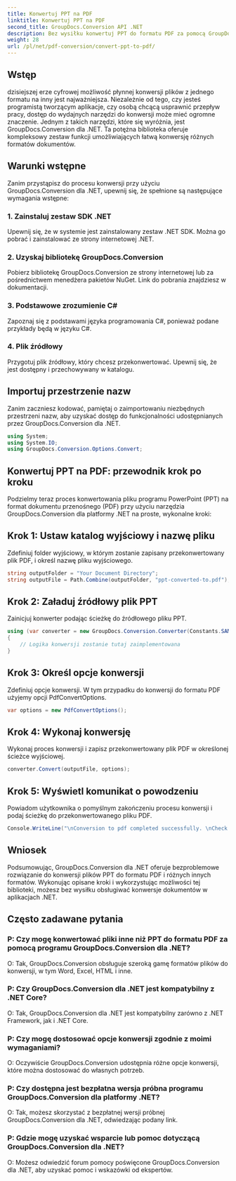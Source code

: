 ```yaml
---
title: Konwertuj PPT na PDF
linktitle: Konwertuj PPT na PDF
second_title: GroupDocs.Conversion API .NET
description: Bez wysiłku konwertuj PPT do formatu PDF za pomocą GroupDocs.Conversion dla .NET. Ciesz się płynną konwersją dokumentów dzięki konfigurowalnym opcjom.
weight: 28
url: /pl/net/pdf-conversion/convert-ppt-to-pdf/
---
```

## Wstęp
dzisiejszej erze cyfrowej możliwość płynnej konwersji plików z jednego formatu na inny jest najważniejsza. Niezależnie od tego, czy jesteś programistą tworzącym aplikacje, czy osobą chcącą usprawnić przepływ pracy, dostęp do wydajnych narzędzi do konwersji może mieć ogromne znaczenie. Jednym z takich narzędzi, które się wyróżnia, jest GroupDocs.Conversion dla .NET. Ta potężna biblioteka oferuje kompleksowy zestaw funkcji umożliwiających łatwą konwersję różnych formatów dokumentów.
## Warunki wstępne
Zanim przystąpisz do procesu konwersji przy użyciu GroupDocs.Conversion dla .NET, upewnij się, że spełnione są następujące wymagania wstępne:
### 1. Zainstaluj zestaw SDK .NET
Upewnij się, że w systemie jest zainstalowany zestaw .NET SDK. Można go pobrać i zainstalować ze strony internetowej .NET.
### 2. Uzyskaj bibliotekę GroupDocs.Conversion
Pobierz bibliotekę GroupDocs.Conversion ze strony internetowej lub za pośrednictwem menedżera pakietów NuGet. Link do pobrania znajdziesz w dokumentacji.
### 3. Podstawowe zrozumienie C#
Zapoznaj się z podstawami języka programowania C#, ponieważ podane przykłady będą w języku C#.
### 4. Plik źródłowy
Przygotuj plik źródłowy, który chcesz przekonwertować. Upewnij się, że jest dostępny i przechowywany w katalogu.

## Importuj przestrzenie nazw
Zanim zaczniesz kodować, pamiętaj o zaimportowaniu niezbędnych przestrzeni nazw, aby uzyskać dostęp do funkcjonalności udostępnianych przez GroupDocs.Conversion dla .NET.
```csharp
using System;
using System.IO;
using GroupDocs.Conversion.Options.Convert;
```
## Konwertuj PPT na PDF: przewodnik krok po kroku
Podzielmy teraz proces konwertowania pliku programu PowerPoint (PPT) na format dokumentu przenośnego (PDF) przy użyciu narzędzia GroupDocs.Conversion dla platformy .NET na proste, wykonalne kroki:
## Krok 1: Ustaw katalog wyjściowy i nazwę pliku
Zdefiniuj folder wyjściowy, w którym zostanie zapisany przekonwertowany plik PDF, i określ nazwę pliku wyjściowego.
```csharp
string outputFolder = "Your Document Directory";
string outputFile = Path.Combine(outputFolder, "ppt-converted-to.pdf");
```
## Krok 2: Załaduj źródłowy plik PPT
Zainicjuj konwerter podając ścieżkę do źródłowego pliku PPT.
```csharp
using (var converter = new GroupDocs.Conversion.Converter(Constants.SAMPLE_PPT))
{
    // Logika konwersji zostanie tutaj zaimplementowana
}
```
## Krok 3: Określ opcje konwersji
Zdefiniuj opcje konwersji. W tym przypadku do konwersji do formatu PDF użyjemy opcji PdfConvertOptions.
```csharp
var options = new PdfConvertOptions();
```
## Krok 4: Wykonaj konwersję
Wykonaj proces konwersji i zapisz przekonwertowany plik PDF w określonej ścieżce wyjściowej.
```csharp
converter.Convert(outputFile, options);
```
## Krok 5: Wyświetl komunikat o powodzeniu
Powiadom użytkownika o pomyślnym zakończeniu procesu konwersji i podaj ścieżkę do przekonwertowanego pliku PDF.
```csharp
Console.WriteLine("\nConversion to pdf completed successfully. \nCheck output in {0}", outputFolder);
```

## Wniosek
Podsumowując, GroupDocs.Conversion dla .NET oferuje bezproblemowe rozwiązanie do konwersji plików PPT do formatu PDF i różnych innych formatów. Wykonując opisane kroki i wykorzystując możliwości tej biblioteki, możesz bez wysiłku obsługiwać konwersje dokumentów w aplikacjach .NET.
## Często zadawane pytania
### P: Czy mogę konwertować pliki inne niż PPT do formatu PDF za pomocą programu GroupDocs.Conversion dla .NET?
O: Tak, GroupDocs.Conversion obsługuje szeroką gamę formatów plików do konwersji, w tym Word, Excel, HTML i inne.
### P: Czy GroupDocs.Conversion dla .NET jest kompatybilny z .NET Core?
O: Tak, GroupDocs.Conversion dla .NET jest kompatybilny zarówno z .NET Framework, jak i .NET Core.
### P: Czy mogę dostosować opcje konwersji zgodnie z moimi wymaganiami?
O: Oczywiście GroupDocs.Conversion udostępnia różne opcje konwersji, które można dostosować do własnych potrzeb.
### P: Czy dostępna jest bezpłatna wersja próbna programu GroupDocs.Conversion dla platformy .NET?
O: Tak, możesz skorzystać z bezpłatnej wersji próbnej GroupDocs.Conversion dla .NET, odwiedzając podany link.
### P: Gdzie mogę uzyskać wsparcie lub pomoc dotyczącą GroupDocs.Conversion dla .NET?
O: Możesz odwiedzić forum pomocy poświęcone GroupDocs.Conversion dla .NET, aby uzyskać pomoc i wskazówki od ekspertów.